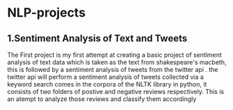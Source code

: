 # NLP-projects
## 1.Sentiment Analysis of Text and Tweets
The First project is my first attempt at creating a basic project of sentiment analysis of text data  which is taken as the text from shakespeare's macbeth, this is followed by a sentiment analysis of tweets from the twitter api . the twitter api will perform a sentiment analysis of tweets collected via a keyword search comes in the corpora of the NLTK library in python, it consists of two folders of postive and negative reviews respectively. This is an atempt to analyze those reviews and classify them  accordingly
